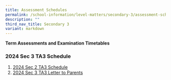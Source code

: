```yaml
---
title: Assessment Schedules
permalink: /school-information/level-matters/secondary-3/assessment-schedules/
description: ""
third_nav_title: Secondary 3
variant: markdown
---
```

**Term Assessments and Examination Timetables**

### 2024 Sec 3 TA3 Schedule

1. [2024 Sec 2 TA3 Schedule](/files/Examination%20Timetables/2024%20Exam%20Timetables/Term%20Assessments/2024_Sec_3_TA3_Timetable_18_July_2024.pdf)
2. [2024 Sec 3 TA3 Letter to Parents](/files/Level%20Matters/S3/2024__Letter_to_parents_TA1_Sec_3.pdf)
